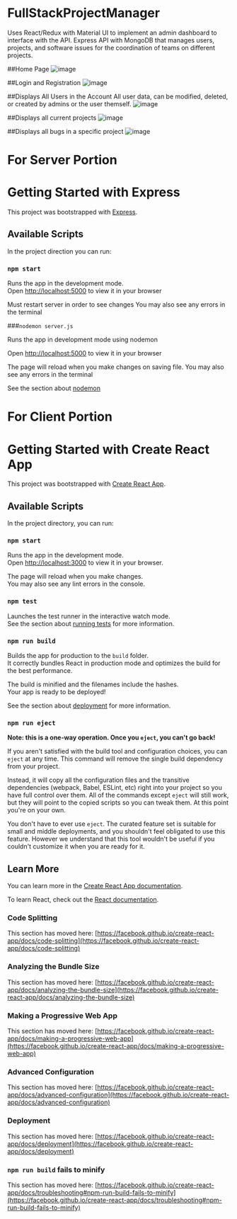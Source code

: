 # FullStackProjectManager

Uses React/Redux with Material UI to implement an admin dashboard to interface with the API.
Express API with MongoDB that manages users, projects, and software issues for the coordination of teams on different projects. 

##Home Page
![image](https://user-images.githubusercontent.com/75647839/218280509-0db111db-7ccf-475f-9d18-8b4b9f4cd1e5.png)

##Login and Registration
![image](https://user-images.githubusercontent.com/75647839/218280625-3383f4e7-272a-45d8-b886-94db74910e4b.png)

##Displays All Users in the Account
All user data, can be modified, deleted, or created by admins or the user themself.
![image](https://user-images.githubusercontent.com/75647839/218280690-e85fd72c-2fc5-4e64-94a0-a71e3eb08d1d.png)

##Displays all current projects
![image](https://user-images.githubusercontent.com/75647839/218280762-3b2e902b-f859-4b6b-ac80-dcca8f29c161.png)

##Displays all bugs in a specific project
![image](https://user-images.githubusercontent.com/75647839/218280981-cba4f118-e72b-4d26-ac9b-edab3160c25d.png)

# For Server Portion

# Getting Started with Express

This project was bootstrapped with [Express](https://github.com/expressjs/express).

## Available Scripts

In the project direction you can run:

### `npm start`

Runs the app in the development mode.\
Open [http://localhost:5000](http://localhost:5000) to view it in your browser

Must restart server in order to see changes
You may also see any errors in the terminal

###`nodemon server.js`

Runs the app in development mode using nodemon

Open [http://localhost:5000](http://localhost:5000) to view it in your browser

The page will reload when you make changes on saving file.
You may also see any errors in the terminal

See the section about [nodemon](https://github.com/remy/nodemon)


# For Client Portion 

# Getting Started with Create React App

This project was bootstrapped with [Create React App](https://github.com/facebook/create-react-app).

## Available Scripts

In the project directory, you can run:

### `npm start`

Runs the app in the development mode.\
Open [http://localhost:3000](http://localhost:3000) to view it in your browser.

The page will reload when you make changes.\
You may also see any lint errors in the console.

### `npm test`

Launches the test runner in the interactive watch mode.\
See the section about [running tests](https://facebook.github.io/create-react-app/docs/running-tests) for more information.

### `npm run build`

Builds the app for production to the `build` folder.\
It correctly bundles React in production mode and optimizes the build for the best performance.

The build is minified and the filenames include the hashes.\
Your app is ready to be deployed!

See the section about [deployment](https://facebook.github.io/create-react-app/docs/deployment) for more information.

### `npm run eject`

**Note: this is a one-way operation. Once you `eject`, you can't go back!**

If you aren't satisfied with the build tool and configuration choices, you can `eject` at any time. This command will remove the single build dependency from your project.

Instead, it will copy all the configuration files and the transitive dependencies (webpack, Babel, ESLint, etc) right into your project so you have full control over them. All of the commands except `eject` will still work, but they will point to the copied scripts so you can tweak them. At this point you're on your own.

You don't have to ever use `eject`. The curated feature set is suitable for small and middle deployments, and you shouldn't feel obligated to use this feature. However we understand that this tool wouldn't be useful if you couldn't customize it when you are ready for it.

## Learn More

You can learn more in the [Create React App documentation](https://facebook.github.io/create-react-app/docs/getting-started).

To learn React, check out the [React documentation](https://reactjs.org/).

### Code Splitting

This section has moved here: [https://facebook.github.io/create-react-app/docs/code-splitting](https://facebook.github.io/create-react-app/docs/code-splitting)

### Analyzing the Bundle Size

This section has moved here: [https://facebook.github.io/create-react-app/docs/analyzing-the-bundle-size](https://facebook.github.io/create-react-app/docs/analyzing-the-bundle-size)

### Making a Progressive Web App

This section has moved here: [https://facebook.github.io/create-react-app/docs/making-a-progressive-web-app](https://facebook.github.io/create-react-app/docs/making-a-progressive-web-app)

### Advanced Configuration

This section has moved here: [https://facebook.github.io/create-react-app/docs/advanced-configuration](https://facebook.github.io/create-react-app/docs/advanced-configuration)

### Deployment

This section has moved here: [https://facebook.github.io/create-react-app/docs/deployment](https://facebook.github.io/create-react-app/docs/deployment)

### `npm run build` fails to minify

This section has moved here: [https://facebook.github.io/create-react-app/docs/troubleshooting#npm-run-build-fails-to-minify](https://facebook.github.io/create-react-app/docs/troubleshooting#npm-run-build-fails-to-minify)

